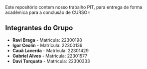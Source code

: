 Este repositório contem nosso trabalho PIT, para entrega de forma acadêmica para a conclusão de CURSO=

## Integrantes do Grupo

- **Ravi Braga** - Matrícula: 22300198
- **Igor Ceolin** - Matrícula: 22300139
- **Cauã Lacerda** - Matrícula: 22301429
- **Gabriel Alves** - Matrícula: 22301577
- **Davi Torquato** - Matrícula: 22300333
